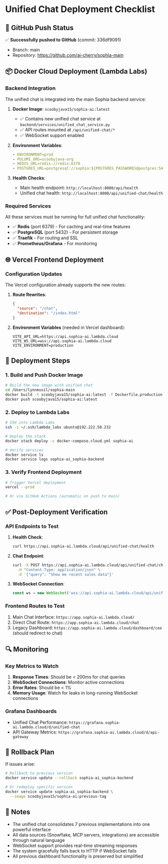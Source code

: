 # Unified Chat Deployment Checklist

## 🚀 GitHub Push Status
✅ **Successfully pushed to GitHub** (commit: 336df9091)
- Branch: main
- Repository: https://github.com/ai-cherry/sophia-main

## 📦 Docker Cloud Deployment (Lambda Labs)

### Backend Integration
The unified chat is integrated into the main Sophia backend service:

1. **Docker Image**: `scoobyjava15/sophia-ai:latest`
   - ✅ Contains new unified chat service at `backend/services/unified_chat_service.py`
   - ✅ API routes mounted at `/api/unified-chat/*`
   - ✅ WebSocket support enabled

2. **Environment Variables**:
   ```yaml
   - ENVIRONMENT=prod
   - PULUMI_ORG=scoobyjava-org
   - REDIS_URL=redis://redis:6379
   - POSTGRES_URL=postgresql://sophia:${POSTGRES_PASSWORD}@postgres:5432/sophia
   ```

3. **Health Checks**:
   - Main health endpoint: `http://localhost:8000/api/health`
   - Unified chat health: `http://localhost:8000/api/unified-chat/health`

### Required Services
All these services must be running for full unified chat functionality:

- ✅ **Redis** (port 6379) - For caching and real-time features
- ✅ **PostgreSQL** (port 5432) - For persistent storage
- ✅ **Traefik** - For routing and SSL
- ✅ **Prometheus/Grafana** - For monitoring

## 🌐 Vercel Frontend Deployment

### Configuration Updates
The Vercel configuration already supports the new routes:

1. **Route Rewrites**:
   ```json
   {
     "source": "/chat",
     "destination": "/index.html"
   }
   ```

2. **Environment Variables** (needed in Vercel dashboard):
   ```
   VITE_API_URL=https://api.sophia-ai.lambda.cloud
   VITE_WS_URL=wss://api.sophia-ai.lambda.cloud
   VITE_ENVIRONMENT=production
   ```

## 🔧 Deployment Steps

### 1. Build and Push Docker Image
```bash
# Build the new image with unified chat
cd /Users/lynnmusil/sophia-main
docker build -t scoobyjava15/sophia-ai:latest -f Dockerfile.production .
docker push scoobyjava15/sophia-ai:latest
```

### 2. Deploy to Lambda Labs
```bash
# SSH into Lambda Labs
ssh -i ~/.ssh/lambda_labs ubuntu@192.222.58.232

# Deploy the stack
docker stack deploy -c docker-compose.cloud.yml sophia-ai

# Verify services
docker service ls
docker service logs sophia-ai_sophia-backend
```

### 3. Verify Frontend Deployment
```bash
# Trigger Vercel deployment
vercel --prod

# Or via GitHub Actions (automatic on push to main)
```

## ✅ Post-Deployment Verification

### API Endpoints to Test
1. **Health Check**:
   ```bash
   curl https://api.sophia-ai.lambda.cloud/api/unified-chat/health
   ```

2. **Chat Endpoint**:
   ```bash
   curl -X POST https://api.sophia-ai.lambda.cloud/api/unified-chat/chat \
     -H "Content-Type: application/json" \
     -d '{"query": "Show me recent sales data"}'
   ```

3. **WebSocket Connection**:
   ```javascript
   const ws = new WebSocket('wss://api.sophia-ai.lambda.cloud/api/unified-chat/ws');
   ```

### Frontend Routes to Test
1. Main Chat Interface: `https://app.sophia-ai.lambda.cloud/`
2. Direct Chat Route: `https://app.sophia-ai.lambda.cloud/chat`
3. Legacy Dashboard: `https://app.sophia-ai.lambda.cloud/dashboard/ceo` (should redirect to chat)

## 🔍 Monitoring

### Key Metrics to Watch
1. **Response Times**: Should be < 200ms for chat queries
2. **WebSocket Connections**: Monitor active connections
3. **Error Rates**: Should be < 1%
4. **Memory Usage**: Watch for leaks in long-running WebSocket connections

### Grafana Dashboards
- Unified Chat Performance: `https://grafana.sophia-ai.lambda.cloud/d/unified-chat`
- API Gateway Metrics: `https://grafana.sophia-ai.lambda.cloud/d/api-gateway`

## 🚨 Rollback Plan

If issues arise:
```bash
# Rollback to previous version
docker service update --rollback sophia-ai_sophia-backend

# Or redeploy specific version
docker service update sophia-ai_sophia-backend \
  --image scoobyjava15/sophia-ai:previous-tag
```

## 📝 Notes

- The unified chat consolidates 7 previous implementations into one powerful interface
- All data sources (Snowflake, MCP servers, integrations) are accessible through natural language
- WebSocket support provides real-time streaming responses
- The system gracefully falls back to HTTP if WebSocket fails
- All previous dashboard functionality is preserved but simplified
